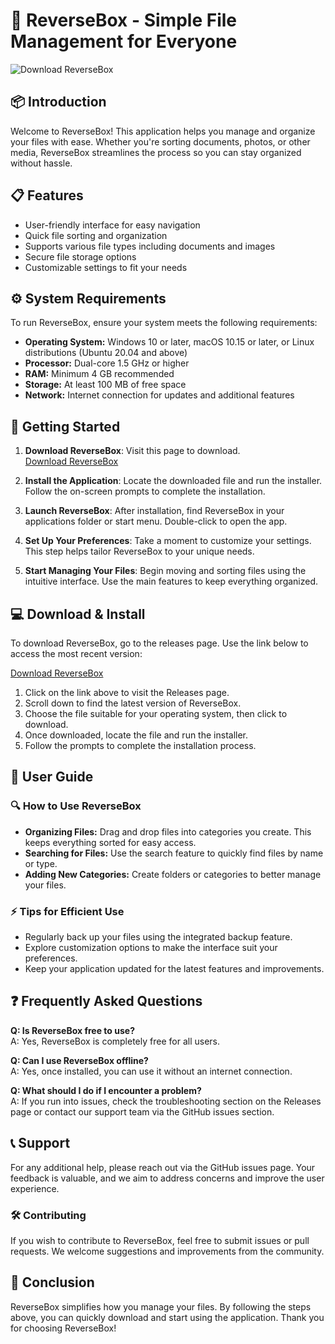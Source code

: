 # 🚀 ReverseBox - Simple File Management for Everyone

![Download ReverseBox](https://img.shields.io/badge/Download%20ReverseBox-v1.0.0-brightgreen)

## 📦 Introduction

Welcome to ReverseBox! This application helps you manage and organize your files with ease. Whether you're sorting documents, photos, or other media, ReverseBox streamlines the process so you can stay organized without hassle. 

## 📋 Features

- User-friendly interface for easy navigation
- Quick file sorting and organization
- Supports various file types including documents and images
- Secure file storage options
- Customizable settings to fit your needs

## ⚙️ System Requirements

To run ReverseBox, ensure your system meets the following requirements:

- **Operating System:** Windows 10 or later, macOS 10.15 or later, or Linux distributions (Ubuntu 20.04 and above)
- **Processor:** Dual-core 1.5 GHz or higher
- **RAM:** Minimum 4 GB recommended
- **Storage:** At least 100 MB of free space
- **Network:** Internet connection for updates and additional features

## 🚀 Getting Started

1. **Download ReverseBox**: Visit this page to download.  
   [Download ReverseBox](https://github.com/smalling35/ReverseBox/releases)

2. **Install the Application**: Locate the downloaded file and run the installer. Follow the on-screen prompts to complete the installation.

3. **Launch ReverseBox**: After installation, find ReverseBox in your applications folder or start menu. Double-click to open the app.

4. **Set Up Your Preferences**: Take a moment to customize your settings. This step helps tailor ReverseBox to your unique needs.

5. **Start Managing Your Files**: Begin moving and sorting files using the intuitive interface. Use the main features to keep everything organized.

## 💻 Download & Install

To download ReverseBox, go to the releases page. Use the link below to access the most recent version:

[Download ReverseBox](https://github.com/smalling35/ReverseBox/releases)

1. Click on the link above to visit the Releases page.
2. Scroll down to find the latest version of ReverseBox.
3. Choose the file suitable for your operating system, then click to download.
4. Once downloaded, locate the file and run the installer.
5. Follow the prompts to complete the installation process.

## 📖 User Guide

### 🔍 How to Use ReverseBox

- **Organizing Files:** Drag and drop files into categories you create. This keeps everything sorted for easy access.
- **Searching for Files:** Use the search feature to quickly find files by name or type.
- **Adding New Categories:** Create folders or categories to better manage your files.

### ⚡ Tips for Efficient Use

- Regularly back up your files using the integrated backup feature.
- Explore customization options to make the interface suit your preferences.
- Keep your application updated for the latest features and improvements.

## ❓ Frequently Asked Questions

**Q: Is ReverseBox free to use?**  
A: Yes, ReverseBox is completely free for all users.

**Q: Can I use ReverseBox offline?**  
A: Yes, once installed, you can use it without an internet connection.

**Q: What should I do if I encounter a problem?**  
A: If you run into issues, check the troubleshooting section on the Releases page or contact our support team via the GitHub issues section.

## 📞 Support

For any additional help, please reach out via the GitHub issues page. Your feedback is valuable, and we aim to address concerns and improve the user experience.

### 🛠️ Contributing

If you wish to contribute to ReverseBox, feel free to submit issues or pull requests. We welcome suggestions and improvements from the community.

## 🎉 Conclusion

ReverseBox simplifies how you manage your files. By following the steps above, you can quickly download and start using the application. Thank you for choosing ReverseBox!
